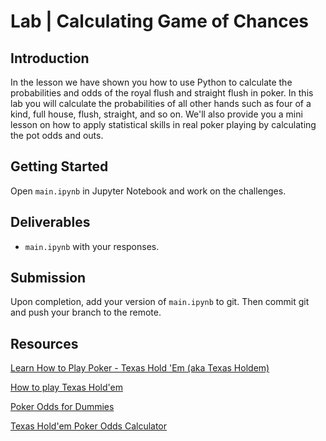 

# Lab | Calculating Game of Chances

## Introduction

In the lesson we have shown you how to use Python to calculate the probabilities and odds of the royal flush and straight flush in poker. In this lab you will calculate the probabilities of all other hands such as four of a kind, full house, flush, straight, and so on. We'll also provide you a mini lesson on how to apply statistical skills in real poker playing by calculating the pot odds and outs.

## Getting Started

Open `main.ipynb` in Jupyter Notebook and work on the challenges.

## Deliverables

- `main.ipynb` with your responses.

## Submission

Upon completion, add your version of `main.ipynb` to git. Then commit git and push your branch to the remote.

## Resources

[Learn How to Play Poker - Texas Hold 'Em (aka Texas Holdem)](https://www.instructables.com/id/Learn-To-Play-Poker---Texas-Hold-Em-aka-Texas-Ho/)

[How to play Texas Hold'em](https://www.youtube.com/watch?v=KKMac6tQKiI)

[Poker Odds for Dummies](https://www.cardschat.com/odds-for-dummies.php)

[Texas Hold'em Poker Odds Calculator](https://www.cardplayer.com/poker-tools/odds-calculator/texas-holdem)
